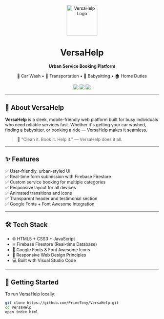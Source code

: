<div align="center">
  <img src="https://img.icons8.com/color/96/000000/helping-hand.png" alt="VersaHelp Logo" width="100"/>
  <h1>VersaHelp</h1>
  <p><strong>Urban Service Booking Platform</strong></p>

  <p>🚗 Car Wash • 🚕 Transportation • 👶 Babysitting • 🏠 Home Duties</p>

  <img src="https://img.shields.io/badge/Status-80%25%20Complete-blue.svg?style=flat-square" />
  <img src="https://img.shields.io/badge/Tech-HTML%2FCSS%2FJS-green?style=flat-square&logo=javascript" />
  <img src="https://img.shields.io/badge/Firebase-Firestore-orange?style=flat-square&logo=firebase" />
</div>

---

## 🌟 About VersaHelp

**VersaHelp** is a sleek, mobile-friendly web platform built for busy individuals who need reliable services fast. Whether it's getting your car washed, finding a babysitter, or booking a ride — VersaHelp makes it seamless.

> 🧼 "Clean it. Book it. Help it." — VersaHelp does it all.

---

## ✨ Features

✅ User-friendly, urban-styled UI  
✅ Real-time form submission with Firebase Firestore  
✅ Custom service booking for multiple categories  
✅ Responsive layout for all devices  
✅ Animated transitions and icons  
✅ Transparent header and testimonial section  
✅ Google Fonts + Font Awesome Integration  

---

## 🛠️ Tech Stack

- 🌐 HTML5 + CSS3 + JavaScript
- 🔥 Firebase Firestore (Real-time Database)
- 🎨 Google Fonts & Font Awesome Icons
- 📱 Responsive Web Design Principles
- 💻 Built with Visual Studio Code

---

## 🚀 Getting Started

To run VersaHelp locally:

```bash
git clone https://github.com/PrimeTony/VersaHelp.git
cd VersaHelp
open index.html
